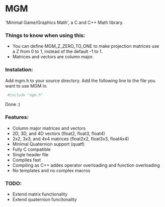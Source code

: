 # MGM
'Minimal Game/Graphics Math', a C and C++ Math library.

### Things to know when using this:
- You can define MGM_Z_ZERO_TO_ONE to make projection matrices use a Z from 0 to 1, instead of the default -1 to 1.
- Matrices and vectors are column major.

### Instalation:
Add mgm.h to your source directory.
Add the following line to the file you want to use MGM in.
```sh
 #include "mgm.h"
```
Done :)

### Features:
- Column major matrices and vectors
- 2D, 3D, and 4D vectors (float2, float3, float4)
- 2x2, 3x3, and 4x4 matrices (float2x2, float3x3, float4x4)
- Minimal Quaternion support (quatf)
- Fully C compatible
- Single header file
- Compiles fast
- Compiling as C++ addes operator overloading and function overloading
- No templates and no complex macros

### TODO:
- Extend matrix functionality
- Extend quaternion funcitonality
